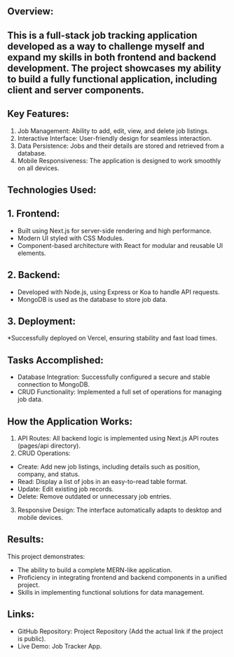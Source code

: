 ## Overview:
## This is a full-stack job tracking application developed as a way to challenge myself and expand my skills in both frontend and backend development. The project showcases my ability to build a fully functional application, including client and server components.

## Key Features:
1. Job Management: Ability to add, edit, view, and delete job listings.
2. Interactive Interface: User-friendly design for seamless interaction.
3. Data Persistence: Jobs and their details are stored and retrieved from a database.
4. Mobile Responsiveness: The application is designed to work smoothly on all devices.

## Technologies Used:

## 1. Frontend:
* Built using Next.js for server-side rendering and high performance.
* Modern UI styled with CSS Modules.
* Component-based architecture with React for modular and reusable UI elements.

## 2. Backend:
* Developed with Node.js, using Express or Koa to handle API requests.
* MongoDB is used as the database to store job data.
  
## 3. Deployment:
*Successfully deployed on Vercel, ensuring stability and fast load times.

## Tasks Accomplished:
* Database Integration: Successfully configured a secure and stable connection to MongoDB.
* CRUD Functionality: Implemented a full set of operations for managing job data.

## How the Application Works:
1. API Routes: All backend logic is implemented using Next.js API routes (pages/api directory).
2. CRUD Operations:
* Create: Add new job listings, including details such as position, company, and status.
* Read: Display a list of jobs in an easy-to-read table format.
* Update: Edit existing job records.
* Delete: Remove outdated or unnecessary job entries.
3. Responsive Design: The interface automatically adapts to desktop and mobile devices.
  
## Results:
This project demonstrates:
* The ability to build a complete MERN-like application.
* Proficiency in integrating frontend and backend components in a unified project.
* Skills in implementing functional solutions for data management.

## Links:
* GitHub Repository: Project Repository (Add the actual link if the project is public).
* Live Demo: Job Tracker App.
